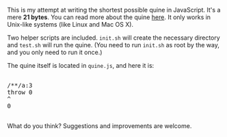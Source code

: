 This is my attempt at writing the shortest possible quine in JavaScript. It's a mere **21 bytes**. You can read more about the quine <a href="https://github.com/nmrugg/quine/wiki">here</a>. It only works in Unix-like systems (like Linux and Mac OS X).

Two helper scripts are included. `init.sh` will create the necessary directory and `test.sh` will run the quine. (You need to run `init.sh` as root by the way, and you only need to run it once.)

The quine itself is located in `quine.js`, and here it is:

<pre>

/**/a:3
throw 0
^
0

</pre>

What do you think? Suggestions and improvements are welcome.
